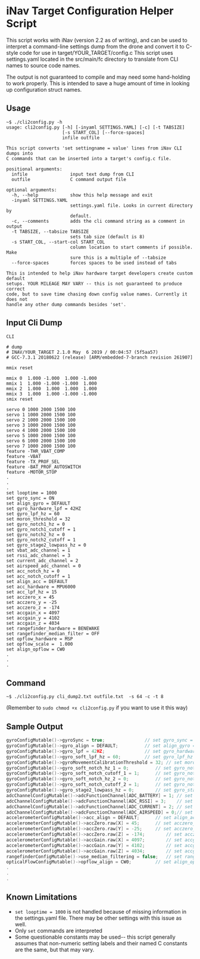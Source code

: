 # iNav Target Configuration Helper Script

This script works with iNav (version 2.2 as of writing), and can be used
to interpret a command-line settings dump from the drone and convert it
to C-style code for use in target/YOUR_TARGET/config.c
This script uses settings.yaml located in the src/main/fc directory to
translate from CLI names to source code names.

The output is not guaranteed to compile and may need some hand-holding
to work properly. This is intended to save a huge amount of time in looking
up configuration struct names.

## Usage
```
~$ ./cli2config.py -h
usage: cli2config.py [-h] [-inyaml SETTINGS.YAML] [-c] [-t TABSIZE]
                     [-s START_COL] [--force-spaces]
                     infile outfile

This script converts 'set settingname = value' lines from iNav CLI dumps into
C commands that can be inserted into a target's config.c file.

positional arguments:
  infile                input text dump from CLI
  outfile               C command output file

optional arguments:
  -h, --help            show this help message and exit
  -inyaml SETTINGS.YAML
                        settings.yaml file. Looks in current directory by
                        default.
  -c, --comments        adds the cli command string as a comment in output
  -t TABSIZE, --tabsize TABSIZE
                        sets tab size (default is 8)
  -s START_COL, --start-col START_COL
                        column location to start comments if possible. Make
                        sure this is a multiple of --tabsize
  --force-spaces        forces spaces to be used instead of tabs

This is intended to help iNav hardware target developers create custom default
setups. YOUR MILEAGE MAY VARY -- this is not guaranteed to produce correct
code, but to save time chasing down config value names. Currently it does not
handle any other dump commands besides 'set'.
```
## Input Cli Dump
```
CLI

# dump
# INAV/YOUR_TARGET 2.1.0 May  6 2019 / 00:04:57 (5f5aa57)
# GCC-7.3.1 20180622 (release) [ARM/embedded-7-branch revision 261907]

mmix reset

mmix 0  1.000 -1.000  1.000 -1.000
mmix 1  1.000 -1.000 -1.000  1.000
mmix 2  1.000  1.000  1.000  1.000
mmix 3  1.000  1.000 -1.000 -1.000
smix reset

servo 0 1000 2000 1500 100
servo 1 1000 2000 1500 100
servo 2 1000 2000 1500 100
servo 3 1000 2000 1500 100
servo 4 1000 2000 1500 100
servo 5 1000 2000 1500 100
servo 6 1000 2000 1500 100
servo 7 1000 2000 1500 100
feature -THR_VBAT_COMP
feature -VBAT
feature -TX_PROF_SEL
feature -BAT_PROF_AUTOSWITCH
feature -MOTOR_STOP
.
.
.
set looptime = 1000
set gyro_sync = ON
set align_gyro = DEFAULT
set gyro_hardware_lpf = 42HZ
set gyro_lpf_hz = 60
set moron_threshold = 32
set gyro_notch1_hz = 0
set gyro_notch1_cutoff = 1
set gyro_notch2_hz = 0
set gyro_notch2_cutoff = 1
set gyro_stage2_lowpass_hz = 0
set vbat_adc_channel = 1
set rssi_adc_channel = 3
set current_adc_channel = 2
set airspeed_adc_channel = 0
set acc_notch_hz = 0
set acc_notch_cutoff = 1
set align_acc = DEFAULT
set acc_hardware = MPU6000
set acc_lpf_hz = 15
set acczero_x = 45
set acczero_y = -25
set acczero_z = -174
set accgain_x = 4097
set accgain_y = 4102
set accgain_z = 4034
set rangefinder_hardware = BENEWAKE
set rangefinder_median_filter = OFF
set opflow_hardware = MSP
set opflow_scale =  1.000
set align_opflow = CW0
.
.
.
```
## Command
`~$ ./cli2config.py cli_dump2.txt outfile.txt  -s 64 -c -t 8`

(Remember to `sudo chmod +x cli2config.py` if you want to use it this way)

## Sample Output
```cpp
gyroConfigMutable()->gyroSync = true;				// set gyro_sync = ON
gyroConfigMutable()->gyro_align = DEFAULT;			// set align_gyro = DEFAULT
gyroConfigMutable()->gyro_lpf = 42HZ;				// set gyro_hardware_lpf = 42HZ
gyroConfigMutable()->gyro_soft_lpf_hz = 60;			// set gyro_lpf_hz = 60
gyroConfigMutable()->gyroMovementCalibrationThreshold = 32;	// set moron_threshold = 32
gyroConfigMutable()->gyro_soft_notch_hz_1 = 0;			// set gyro_notch1_hz = 0
gyroConfigMutable()->gyro_soft_notch_cutoff_1 = 1;		// set gyro_notch1_cutoff = 1
gyroConfigMutable()->gyro_soft_notch_hz_2 = 0;			// set gyro_notch2_hz = 0
gyroConfigMutable()->gyro_soft_notch_cutoff_2 = 1;		// set gyro_notch2_cutoff = 1
gyroConfigMutable()->gyro_stage2_lowpass_hz = 0;		// set gyro_stage2_lowpass_hz = 0
adcChannelConfigMutable()->adcFunctionChannel[ADC_BATTERY] = 1;	// set vbat_adc_channel = 1
adcChannelConfigMutable()->adcFunctionChannel[ADC_RSSI] = 3;	// set rssi_adc_channel = 3
adcChannelConfigMutable()->adcFunctionChannel[ADC_CURRENT] = 2;	// set current_adc_channel = 2
adcChannelConfigMutable()->adcFunctionChannel[ADC_AIRSPEED] = 0;// set airspeed_adc_channel = 0
accelerometerConfigMutable()->acc_align = DEFAULT;		// set align_acc = DEFAULT
accelerometerConfigMutable()->accZero.raw[X] = 45;		// set acczero_x = 45
accelerometerConfigMutable()->accZero.raw[Y] = -25;		// set acczero_y = -25
accelerometerConfigMutable()->accZero.raw[Z] = -174;		// set acczero_z = -174
accelerometerConfigMutable()->accGain.raw[X] = 4097;		// set accgain_x = 4097
accelerometerConfigMutable()->accGain.raw[Y] = 4102;		// set accgain_y = 4102
accelerometerConfigMutable()->accGain.raw[Z] = 4034;		// set accgain_z = 4034
rangefinderConfigMutable()->use_median_filtering = false;	// set rangefinder_median_filter = OFF
opticalFlowConfigMutable()->opflow_align = CW0;			// set align_opflow = CW0
.
.
.
```

## Known Limitations
- `set looptime = 1000` is not handled because of missing information in the settings.yaml file. There may be other settings with this issue as well.
- Only `set` commands are interpreted
- Some questionable constants may be used-- this script generally assumes that non-numeric setting labels and their named C constants are the same, but that may vary.
